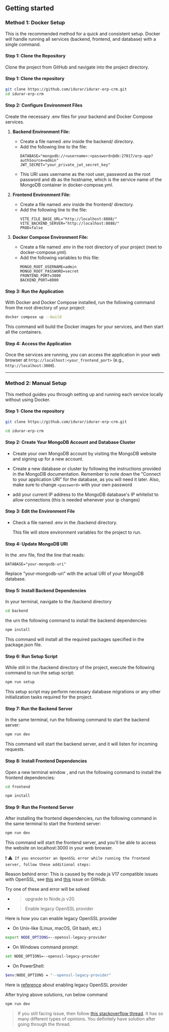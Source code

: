 ## Getting started

### Method 1: Docker Setup

This is the recommended method for a quick and consistent setup. Docker will handle running all services (backend, frontend, and database) with a single command.

#### Step 1: Clone the Repository

Clone the project from GitHub and navigate into the project directory.

#### Step 1: Clone the repository

```bash
git clone https://github.com/idurar/idurar-erp-crm.git
cd idurar-erp-crm
```

#### Step 2: Configure Environment Files

Create the necessary .env files for your backend and Docker Compose services.

1. **Backend Environment File:**

    - Create a file named .env inside the backend/ directory.
    - Add the following line to the file:
        ```text
        DATABASE="mongodb://<username>:<password>@db:27017/erp-app?authSource=admin"
        JWT_SECRET="your_private_jwt_secret_key"
        ```
    - This URI uses username as the root user, password as the root password and db as the hostname, which is the service name of the MongoDB container in docker-compose.yml.
2. **Frontend Environment File:**
    - Create a file named .env inside the frontend/ directory.
    - Add the following line to the file:
        ```text
        VITE_FILE_BASE_URL="http://localhost:8888/"
        VITE_BACKEND_SERVER="http://localhost:8888/"
        PROD=false
        ```
3. **Docker Compose Environment File:**
    - Create a file named .env in the root directory of your project (next to docker-compose.yml).
    - Add the following variables to this file:
        ```text
        MONGO_ROOT_USERNAME=admin
        MONGO_ROOT_PASSWORD=secret
        FRONTEND_PORT=3000
        BACKEND_PORT=8000
        ```
#### Step 3: Run the Application
With Docker and Docker Compose installed, run the following command from the root directory of your project:
```bash
docker compose up --build
```

This command will build the Docker images for your services, and then start all the containers.

#### Step 4: Access the Application

Once the services are running, you can access the application in your web browser at `http://localhost:<your_frontend_port>` (e.g., `http://localhost:3000`).

---

### Method 2: Manual Setup

This method guides you through setting up and running each service locally without using Docker.

#### Step 1: Clone the repository

```bash
git clone https://github.com/idurar/idurar-erp-crm.git
```

```bash
cd idurar-erp-crm
```

#### Step 2: Create Your MongoDB Account and Database Cluster

- Create your own MongoDB account by visiting the MongoDB website and signing up for a new account.

- Create a new database or cluster by following the instructions provided in the MongoDB documentation. Remember to note down the "Connect to your application URI" for the database, as you will need it later. Also, make sure to change `<password>` with your own password

- add your current IP address to the MongoDB database's IP whitelist to allow connections (this is needed whenever your ip changes)

#### Step 3: Edit the Environment File

- Check a file named .env in the /backend directory.

  This file will store environment variables for the project to run.

#### Step 4: Update MongoDB URI

In the .env file, find the line that reads:

`DATABASE="your-mongodb-uri"`

Replace "your-mongodb-uri" with the actual URI of your MongoDB database.

#### Step 5: Install Backend Dependencies

In your terminal, navigate to the /backend directory

```bash
cd backend
```

the urn the following command to install the backend dependencies:

```bash
npm install
```

This command will install all the required packages specified in the package.json file.

#### Step 6: Run Setup Script

While still in the /backend directory of the project, execute the following command to run the setup script:

```bash
npm run setup
```

This setup script may perform necessary database migrations or any other initialization tasks required for the project.

#### Step 7: Run the Backend Server

In the same terminal, run the following command to start the backend server:

```bash
npm run dev
```

This command will start the backend server, and it will listen for incoming requests.

#### Step 8: Install Frontend Dependencies

Open a new terminal window , and run the following command to install the frontend dependencies:

```bash
cd frontend
```

```bash
npm install
```

#### Step 9: Run the Frontend Server

After installing the frontend dependencies, run the following command in the same terminal to start the frontend server:

```bash
npm run dev
```

This command will start the frontend server, and you'll be able to access the website on localhost:3000 in your web browser.

:exclamation: :warning:` If you encounter an OpenSSL error while running the frontend server, follow these additional steps:`

Reason behind error: This is caused by the node.js V17 compatible issues with OpenSSL, see [this](https://github.com/nodejs/node/issues/40547) and [this](https://github.com/webpack/webpack/issues/14532) issue on GitHub.


Try one of these and error will be solved

- > upgrade to Node.js v20.

- > Enable legacy OpenSSL provider

Here is how you can enable legacy OpenSSL provider

- On Unix-like (Linux, macOS, Git bash, etc.)

```bash
export NODE_OPTIONS=--openssl-legacy-provider
```

- On Windows command prompt:

```bash
set NODE_OPTIONS=--openssl-legacy-provider
```

- On PowerShell:

```bash
$env:NODE_OPTIONS = "--openssl-legacy-provider"
```

Here is [reference](https://github.com/webpack/webpack/issues/14532#issuecomment-947012063) about enabling legacy OpenSSL provider

After trying above solutions, run below command

```bash
npm run dev
```

> If you still facing issue, then follow [this stackoverflow thread](https://stackoverflow.com/questions/69692842/error-message-error0308010cdigital-envelope-routinesunsupported). It has so many different types of opinions. You definitely have solution after going through the thread.